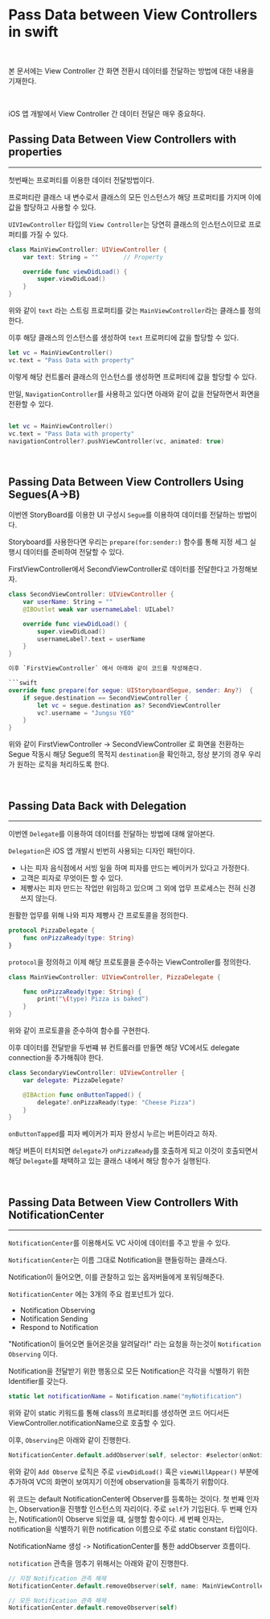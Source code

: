 # Pass Data between View Controllers in swift

<br>

본 문서에는 View Controller 간 화면 전환시 데이터를 전달하는 방법에 대한 내용을 기재한다.

<br>

iOS 앱 개발에서 View Controller 간 데이터 전달은 매우 중요하다.

## Passing Data Between View Controllers with properties
---

첫번째는 프로퍼티를 이용한 데이터 전달방법이다.

프로퍼티란 클래스 내 변수로서 클래스의 모든 인스턴스가 해당 프로퍼티를 가지며 이에 값을 할당하고 사용할 수 있다.

`UIVIewController` 타입의 `View Controller`는 당연히 클래스의 인스턴스이므로 프로퍼티를 가질 수 있다.

```swift
class MainViewController: UIViewController {
    var text: String = ""       // Property

    override func viewDidLoad() {
        super.viewDidLoad()
    }
}
```

위와 같이 `text` 라는 스트링 프로퍼티를 갖는 `MainViewController`라는 클래스를 정의한다.

이후 해당 클래스의 인스턴스를 생성하여 `text` 프로퍼티에 값을 할당할 수 있다.

```swift
let vc = MainViewController()
vc.text = "Pass Data with property"
```

이렇게 해당 컨트롤러 클래스의 인스턴스를 생성하면 프로퍼티에 값을 할당할 수 있다.

만일, `NavigationController`를 사용하고 있다면 아래와 같이 값을 전달하면서 화면을 전환할 수 있다.

```swift

let vc = MainViewController()
vc.text = "Pass Data with property"
navigationController?.pushViewController(vc, animated: true)
```

<br>

## Passing Data Between View Controllers Using Segues(A->B)

이번엔 StoryBoard를 이용한 UI 구성시 `Segue`를 이용하여 데이터를 전달하는 방법이다.

Storyboard를 사용한다면 우리는 `prepare(for:sender:)` 함수를 통해 지정 세그 실행시 데이터를 준비하여 전달할 수 있다.

FirstViewController에서 SecondViewController로 데이터를 전달한다고 가정해보자.

```swift
class SecondViewController: UIViewController {
    var userName: String = ""
    @IBOutlet weak var usernameLabel: UILabel?

    override func viewDidLoad() {
        super.viewDidLoad()
        usernameLabel?.text = userName
    }
}

이후 `FirstViewController` 에서 아래와 같이 코드를 작성해준다.

```swift
override func prepare(for segue: UIStoryboardSegue, sender: Any?)  {
    if segue.destination == SecondViewController {
        let vc = segue.destination as? SecondViewController
        vc?.username = "Jungsu YEO"
    }
}
```

위와 같이 FirstViewController -> SecondViewController 로 화면을 전환하는 Segue 작동시 해당 Segue의 목적지 `destination`을 확인하고, 정상 분기의 경우 우리가 원하는 로직을 처리하도록 한다.

<br>

## Passing Data Back with Delegation
---

이번엔 `Delegate`를 이용하여 데이터를 전달하는 방법에 대해 알아본다.

`Delegation`은 iOS 앱 개발시 빈번히 사용되는 디자인 패턴이다. 

- 나는 피자 음식점에서 서빙 일을 하며 피자를 만드는 베이커가 있다고 가정한다.
- 고객은 피자로 무엇이든 할 수 있다.
- 제빵사는 피자 만드는 작업만 위임하고 있으며 그 외에 업무 프로세스는 전혀 신경쓰지 않는다.

원활한 업무를 위해 나와 피자 제빵사 간 프로토콜을 정의한다.

```swift
protocol PizzaDelegate {
    func onPizzaReady(type: String)
}
```

`protocol`을 정의하고 이제 해당 프로토콜을 준수하는 ViewController를 정의한다.

```swift
class MainViewController: UIViewController, PizzaDelegate {

    func onPizzaReady(type: String) {
        print("\(type) Pizza is baked")
    }
}

```

위와 같이 프로토콜을 준수하여 함수를 구현한다.

이후 데이터를 전달받을 두번쨰 뷰 컨트롤러를 만들면 해당 VC에서도 delegate connection을 추가해줘야 한다.

```swift
class SecondaryViewController: UIViewController {
    var delegate: PizzaDelegate?

    @IBAction func onButtonTapped() {
        delegate?.onPizzaReady(type: "Cheese Pizza")
    }
}
```

`onButtonTapped`를 피자 베이커가 피자 완성시 누르는 버튼이라고 하자.

해당 버튼이 터치되면 `delegate`가 `onPizzaReady`를 호출하게 되고 이것이 호출되면서 해당 `Delegate`를 채택하고 있는 클래스 내에서 해당 함수가 실행된다.

<br>

## Passing Data Between View Controllers With NotificationCenter
---

`NotificationCenter`를 이용해서도 VC 사이에 데이터를 주고 받을 수 있다.

`NotificationCenter`는 이름 그대로 Notification을 핸들링하는 클래스다.

Notification이 들어오면, 이를 관찰하고 있는 옵저버들에게 포워딩해준다.

`NotificationCenter` 에는 3개의 주요 컴포넌트가 있다.

- Notification Observing
- Notification Sending
- Respond to Notification

"Notification이 들어오면 들어온것을 알려달라!" 라는 요청을 하는것이 `Notification Observing` 이다.

Notification을 전달받기 위한 행동으로 모든 Notification은 각각을 식별하기 위한 Identifier를 갖는다.

```swift
static let notificationName = Notification.name("myNotification")
```

위와 같이 static 키워드를 통해 class의 프로퍼티를 생성하면 코드 어디서든 ViewController.notificationName으로 호출할 수 있다.

이후, `Observing`은 아래와 같이 진행한다.

```swift
NotificationCenter.default.addObserver(self, selector: #selector(onNotification(notification:)), name: MainViewController.notificationName, object: nil)
```

위와 같이 `Add Observe` 로직은 주로 `viewDidLoad()` 혹은 `viewWillAppear()` 부분에 추가하여 VC의 화면이 보여지기 이전에 observation을 등록하기 위함이다.

위 코드는 default NotificationCenter에 Observer를 등록하는 것이다.
첫 번째 인자는, Observation을 진행할 인스턴스의 자리이다. 주로 `self`가 기입된다.
두 번째 인자는, Notification이 Observe 되었을 떄, 실행할 함수이다.
세 번째 인자는, notification을 식별하기 위한 notification 이름으로 주로 static constant 타입이다.

NotificationName 생성 -> NotificationCenter를 통한 addObserver 흐름이다.

`notification` 관측을 멈추기 위해서는 아래와 같이 진행한다.

```swift
// 지정 Notification 관측 해제
NotificationCenter.default.removeObserver(self, name: MainViewController.notificationName, object: Nil)

// 모든 Notification 관측 해제
NotificationCenter.default.removeObserver(self)
```

